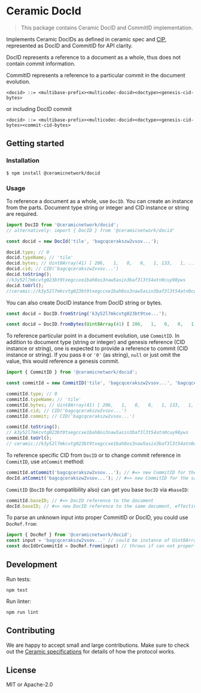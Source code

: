 # Ceramic DocId

> This package contains Ceramic DocID and CommitID implementation.

Implements Ceramic DocIDs as defined in ceramic spec and [CIP](https://github.com/ceramicnetwork/CIP/blob/master/CIPs/CIP-59/CIP-59.md),
represented as DocID and CommitID for API clarity.

DocID represents a reference to a document as a whole, thus does not contain commit information.

CommitID represents a reference to a particular commit in the document evolution.

```
<docid> ::= <multibase-prefix><multicodec-docid><doctype><genesis-cid-bytes>
```

or including DocID commit

```
<docid> ::= <multibase-prefix><multicodec-docid><doctype><genesis-cid-bytes><commit-cid-bytes>
```

## Getting started

### Installation

```
$ npm install @ceramicnetwork/docid
```

### Usage

To reference a document as a whole, use `DocID`. You can create an instance from the parts. Document type string or integer and CID instance or string are required.

```typescript
import DocID from '@ceramicnetwork/docid';
// alternatively: import { DocID } from '@ceramicnetwork/docid'

const docid = new DocId('tile', 'bagcqcerakszw2vsov...');

docid.type; // 0
docid.typeName; // 'tile'
docid.bytes; // Uint8Array(41) [ 206,   1,   0,   0,   1, 133,   1, ...]
docid.cid; // CID('bagcqcerakszw2vsov...')
docid.toString();
//k3y52l7mkcvtg023bt9txegccxe1bah8os3naw5asin3baf3l3t54atn0cuy98yws
docid.toUrl();
//ceramic://k3y52l7mkcvtg023bt9txegccxe1bah8os3naw5asin3baf3l3t54atn0cuy98yws
```

You can also create DocID instance from DocID string or bytes.

```typescript
const docid = DocID.fromString('k3y52l7mkcvtg023bt9txe...');
```

```typescript
const docid = DocID.fromBytes(Uint8Array(41) [ 206,   1,   0,   0,   1, 133,   1, ...])
```

To reference particular point in a document evolution, use `CommitID`.
In addition to document type (string or integer) and genesis reference (CID instance or string),
one is expected to provide a reference to commit (CID instance or string). If you pass `0` or `'0'` (as string), `null`
or just omit the value, this would reference a genesis commit.

```typescript
import { CommitID } from '@ceramicnetwork/docid';

const commitId = new CommitID('tile', 'bagcqcerakszw2vsov...', 'bagcqcerakszw2vsov...');

commitId.type; // 0
commitId.typeName; // 'tile'
commitId.bytes; // Uint8Array(41) [ 206,   1,   0,   0,   1, 133,   1, ...]
commitId.cid; // CID('bagcqcerakszw2vsov...')
commitId.commit; // CID('bagcqcerakszw2vsov...')

commitId.toString();
// k3y52l7mkcvtg023bt9txegccxe1bah8os3naw5asin3baf3l3t54atn0cuy98yws
commitId.toUrl();
// ceramic://k3y52l7mkcvtg023bt9txegccxe1bah8os3naw5asin3baf3l3t54atn0cuy98yws?version=k3y52l7mkcvt...
```

To reference specific CID from `DocID` or to change commit reference in `CommitID`, use `atCommit` method:

```typescript
commitId.atCommit('bagcqcerakszw2vsov...'); // #=> new CommitID for the same document
docId.atCommit('bagcqcerakszw2vsov...'); // #=> new CommitID for the same document
```

`CommitID` (`DocID` for compatibility also) can get you base `DocID` via `#baseID`:

```typescript
commitId.baseID; // #=> DocID reference to the document
docId.baseID; // #=> new DocID reference to the same document, effectively a shallow clone.
```

To parse an unknown input into proper CommitID or DocID, you could use `DocRef.from`:
```typescript
import { DocRef } from '@ceramicnetwork/docid';
const input = 'bagcqcerakszw2vsov...' // could be instance of Uint8Array, DocID, CommitID either; or in URL form
const docIdOrCommitId = DocRef.from(input) // throws if can not properly parse it into CommitID or DocID
```

## Development

Run tests:

```shell
npm test
```

Run linter:

```shell
npm run lint
```

## Contributing

We are happy to accept small and large contributions. Make sure to check out the [Ceramic specifications](https://github.com/ceramicnetwork/specs) for details of how the protocol works.

## License

MIT or Apache-2.0
